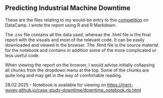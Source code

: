 ## Predicting Industrial Machine Downtime

These are the files relating to my would-be entry to this [competition](https://app.datacamp.com/learn/competitions/industrial-machine-level-2) on DataCamp. I wrote the
report using R and R Markdown.

The .csv file contains all the data used, whereas the .html file is the final report with the visuals and most of the relevant code. It can be easily downloaded and
viewed in the browser. The .Rmd file is the source material for the notebook and contains in addition some of the more complicated or less useful code.

When viewing the report on the browser, I would advise initially collapsing all chunks from the dropdown menu at the top. Some of the chunks are quite long and
may get in the way of comfortable reading.

28.02.2025 - Notebook is available for viewing on https://mert-guvey.github.io/case-study-downtime/downtime_notebook.nb.html
